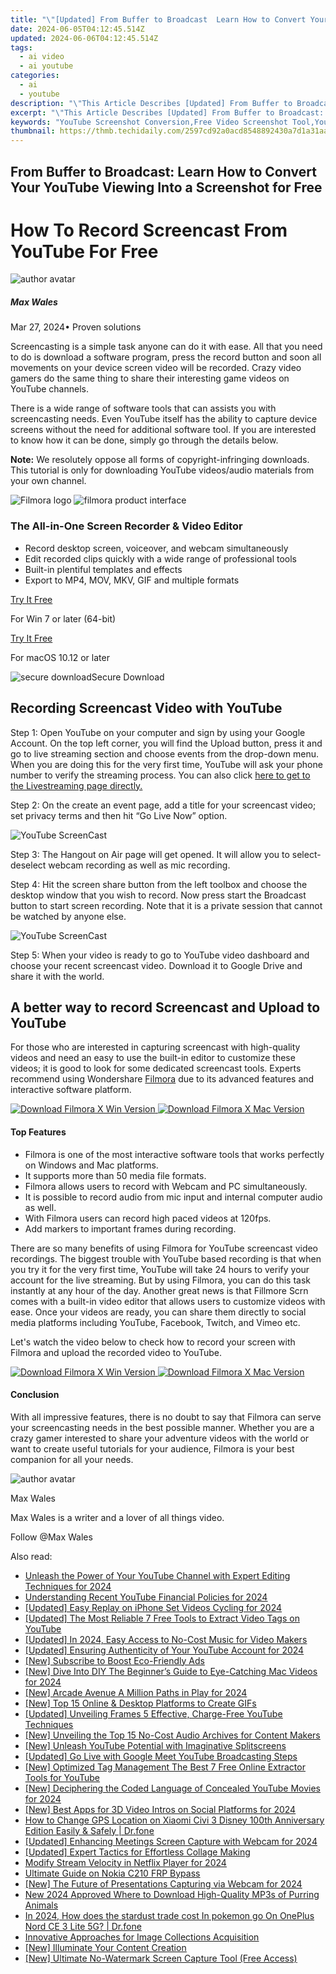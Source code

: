 ```yaml
---
title: "\"[Updated] From Buffer to Broadcast  Learn How to Convert Your YouTube Viewing Into a Screenshot for Free\""
date: 2024-06-05T04:12:45.514Z
updated: 2024-06-06T04:12:45.514Z
tags:
  - ai video
  - ai youtube
categories:
  - ai
  - youtube
description: "\"This Article Describes [Updated] From Buffer to Broadcast: Learn How to Convert Your YouTube Viewing Into a Screenshot for Free\""
excerpt: "\"This Article Describes [Updated] From Buffer to Broadcast: Learn How to Convert Your YouTube Viewing Into a Screenshot for Free\""
keywords: "YouTube Screenshot Conversion,Free Video Screenshot Tool,YouTube Views to Screenshots,Convert YouTube Screen Capture,Buffer Broadcasting Tutorial,Streaming Content Screenshot,YouTube Screenshot Guide"
thumbnail: https://thmb.techidaily.com/2597cd92a0acd8548892430a7d1a31aad74db81001d653dab278938ebfa823a1.jpg
---
```


## From Buffer to Broadcast: Learn How to Convert Your YouTube Viewing Into a Screenshot for Free

# How To Record Screencast From YouTube For Free

![author avatar](https://images.wondershare.com/filmora/article-images/max-wales-author.jpg)

##### Max Wales

 Mar 27, 2024• Proven solutions

Screencasting is a simple task anyone can do it with ease. All that you need to do is download a software program, press the record button and soon all movements on your device screen video will be recorded. Crazy video gamers do the same thing to share their interesting game videos on YouTube channels.

There is a wide range of software tools that can assists you with screencasting needs. Even YouTube itself has the ability to capture device screens without the need for additional software tool. If you are interested to know how it can be done, simply go through the details below.

**Note:** We resolutely oppose all forms of copyright-infringing downloads. This tutorial is only for downloading YouTube videos/audio materials from your own channel.

![Filmora logo](https://images.wondershare.com/filmora/logo_icon/wondershare-filmora-logo-horizontal.png) ![filmora product interface](https://images.wondershare.com/filmora/images/common/filmora-product-banner.png)

### The All-in-One Screen Recorder & Video Editor

* Record desktop screen, voiceover, and webcam simultaneously
* Edit recorded clips quickly with a wide range of professional tools
* Built-in plentiful templates and effects
* Export to MP4, MOV, MKV, GIF and multiple formats

[Try It Free](https://tools.techidaily.com/wondershare/filmora/download/)

For Win 7 or later (64-bit)

[Try It Free](https://tools.techidaily.com/wondershare/filmora/download/)

For macOS 10.12 or later

![secure download](https://static.wondershare.com/images-filmora/images/common/securety.svg)Secure Download

## Recording Screencast Video with YouTube

Step 1: Open YouTube on your computer and sign by using your Google Account. On the top left corner, you will find the Upload button, press it and go to live streaming section and choose events from the drop-down menu. When you are doing this for the very first time, YouTube will ask your phone number to verify the streaming process. You can also click [here to get to the Livestreaming page directly.](https://www.youtube.com/live%5Fdashboard)

Step 2: On the create an event page, add a title for your screencast video; set privacy terms and then hit “Go Live Now” option.

![YouTube ScreenCast ](https://images.wondershare.com/filmora/article-images/youtube-screencast-events.jpg)

Step 3: The Hangout on Air page will get opened. It will allow you to select-deselect webcam recording as well as mic recording.

Step 4: Hit the screen share button from the left toolbox and choose the desktop window that you wish to record. Now press start the Broadcast button to start screen recording. Note that it is a private session that cannot be watched by anyone else.

![YouTube ScreenCast ](https://images.wondershare.com/filmora/article-images/youtube-screencast-hangouts.jpg)

Step 5: When your video is ready to go to YouTube video dashboard and choose your recent screencast video. Download it to Google Drive and share it with the world.

## A better way to record Screencast and Upload to YouTube

For those who are interested in capturing screencast with high-quality videos and need an easy to use the built-in editor to customize these videos; it is good to look for some dedicated screencast tools. Experts recommend using Wondershare [Filmora](https://tools.techidaily.com/wondershare/filmora/download/) due to its advanced features and interactive software platform.

[![Download Filmora X Win Version](https://images.wondershare.com/filmora/guide/download-btn-win.jpg) ](https://tools.techidaily.com/wondershare/filmora/download/) [![Download Filmora X Mac Version](https://images.wondershare.com/filmora/guide/download-btn-mac.jpg) ](https://tools.techidaily.com/wondershare/filmora/download/)

#### Top Features

* Filmora is one of the most interactive software tools that works perfectly on Windows and Mac platforms.
* It supports more than 50 media file formats.
* Filmora allows users to record with Webcam and PC simultaneously.
* It is possible to record audio from mic input and internal computer audio as well.
* With Filmora users can record high paced videos at 120fps.
* Add markers to important frames during recording.

There are so many benefits of using Filmora for YouTube screencast video recordings. The biggest trouble with YouTube based recording is that when you try it for the very first time, YouTube will take 24 hours to verify your account for the live streaming. But by using Filmora, you can do this task instantly at any hour of the day. Another great news is that Fillmore Scrn comes with a built-in video editor that allows users to customize videos with ease. Once your videos are ready, you can share them directly to social media platforms including YouTube, Facebook, Twitch, and Vimeo etc.

Let's watch the video below to check how to record your screen with Filmora and upload the recorded video to YouTube.

[![Download Filmora X Win Version](https://images.wondershare.com/filmora/guide/download-btn-win.jpg) ](https://tools.techidaily.com/wondershare/filmora/download/) [![Download Filmora X Mac Version](https://images.wondershare.com/filmora/guide/download-btn-mac.jpg) ](https://tools.techidaily.com/wondershare/filmora/download/)

#### Conclusion

With all impressive features, there is no doubt to say that Filmora can serve your screencasting needs in the best possible manner. Whether you are a crazy gamer interested to share your adventure videos with the world or want to create useful tutorials for your audience, Filmora is your best companion for all your needs.

![author avatar](https://images.wondershare.com/filmora/article-images/max-wales-author.jpg)

Max Wales

Max Wales is a writer and a lover of all things video.

Follow @Max Wales

<span class="atpl-alsoreadstyle">Also read:</span>
<div><ul>
<li><a href="https://facebook-record-videos.techidaily.com/unleash-the-power-of-your-youtube-channel-with-expert-editing-techniques-for-2024/"><u>Unleash the Power of Your YouTube Channel with Expert Editing Techniques for 2024</u></a></li>
<li><a href="https://facebook-record-videos.techidaily.com/understanding-recent-youtube-financial-policies-for-2024/"><u>Understanding Recent YouTube Financial Policies for 2024</u></a></li>
<li><a href="https://facebook-record-videos.techidaily.com/updated-easy-replay-on-iphone-set-videos-cycling-for-2024/"><u>[Updated] Easy Replay on iPhone  Set Videos Cycling for 2024</u></a></li>
<li><a href="https://facebook-record-videos.techidaily.com/updated-the-most-reliable-7-free-tools-to-extract-video-tags-on-youtube/"><u>[Updated] The Most Reliable 7 Free Tools to Extract Video Tags on YouTube</u></a></li>
<li><a href="https://facebook-record-videos.techidaily.com/updated-in-2024-easy-access-to-no-cost-music-for-video-makers/"><u>[Updated] In 2024, Easy Access to No-Cost Music for Video Makers</u></a></li>
<li><a href="https://facebook-record-videos.techidaily.com/updated-ensuring-authenticity-of-your-youtube-account-for-2024/"><u>[Updated] Ensuring Authenticity of Your YouTube Account for 2024</u></a></li>
<li><a href="https://facebook-record-videos.techidaily.com/new-subscribe-to-boost-eco-friendly-ads/"><u>[New] Subscribe to Boost Eco-Friendly Ads</u></a></li>
<li><a href="https://facebook-record-videos.techidaily.com/new-dive-into-diy-the-beginners-guide-to-eye-catching-mac-videos-for-2024/"><u>[New] Dive Into DIY  The Beginner’s Guide to Eye-Catching Mac Videos for 2024</u></a></li>
<li><a href="https://facebook-record-videos.techidaily.com/new-arcade-avenue-a-million-paths-in-play-for-2024/"><u>[New] Arcade Avenue  A Million Paths in Play for 2024</u></a></li>
<li><a href="https://facebook-record-videos.techidaily.com/new-top-15-online-and-desktop-platforms-to-create-gifs/"><u>[New] Top 15 Online & Desktop Platforms to Create GIFs</u></a></li>
<li><a href="https://facebook-record-videos.techidaily.com/updated-unveiling-frames-5-effective-charge-free-youtube-techniques/"><u>[Updated] Unveiling Frames  5 Effective, Charge-Free YouTube Techniques</u></a></li>
<li><a href="https://facebook-record-videos.techidaily.com/new-unveiling-the-top-15-no-cost-audio-archives-for-content-makers/"><u>[New] Unveiling the Top 15 No-Cost Audio Archives for Content Makers</u></a></li>
<li><a href="https://facebook-record-videos.techidaily.com/new-unleash-youtube-potential-with-imaginative-splitscreens/"><u>[New] Unleash YouTube Potential with Imaginative Splitscreens</u></a></li>
<li><a href="https://facebook-record-videos.techidaily.com/updated-go-live-with-google-meet-youtube-broadcasting-steps/"><u>[Updated] Go Live with Google Meet  YouTube Broadcasting Steps</u></a></li>
<li><a href="https://facebook-record-videos.techidaily.com/new-optimized-tag-management-the-best-7-free-online-extractor-tools-for-youtube/"><u>[New] Optimized Tag Management  The Best 7 Free Online Extractor Tools for YouTube</u></a></li>
<li><a href="https://facebook-record-videos.techidaily.com/new-deciphering-the-coded-language-of-concealed-youtube-movies-for-2024/"><u>[New] Deciphering the Coded Language of Concealed YouTube Movies for 2024</u></a></li>
<li><a href="https://facebook-record-videos.techidaily.com/new-best-apps-for-3d-video-intros-on-social-platforms-for-2024/"><u>[New] Best Apps for 3D Video Intros on Social Platforms for 2024</u></a></li>
<li><a href="https://location-social.techidaily.com/how-to-change-gps-location-on-xiaomi-civi-3-disney-100th-anniversary-edition-easily-and-safely-drfone-by-drfone-virtual-android/"><u>How to Change GPS Location on Xiaomi Civi 3 Disney 100th Anniversary Edition Easily & Safely | Dr.fone</u></a></li>
<li><a href="https://video-screen-grab.techidaily.com/updated-enhancing-meetings-screen-capture-with-webcam-for-2024/"><u>[Updated] Enhancing Meetings  Screen Capture with Webcam for 2024</u></a></li>
<li><a href="https://some-techniques.techidaily.com/updated-expert-tactics-for-effortless-collage-making/"><u>[Updated] Expert Tactics for Effortless Collage Making</u></a></li>
<li><a href="https://extra-skills.techidaily.com/modify-stream-velocity-in-netflix-player-for-2024/"><u>Modify Stream Velocity in Netflix Player for 2024</u></a></li>
<li><a href="https://android-frp.techidaily.com/ultimate-guide-on-nokia-c210-frp-bypass-by-drfone-android/"><u>Ultimate Guide on Nokia C210 FRP Bypass</u></a></li>
<li><a href="https://screen-mirroring-recording.techidaily.com/new-the-future-of-presentations-capturing-via-webcam-for-2024/"><u>[New] The Future of Presentations  Capturing via Webcam for 2024</u></a></li>
<li><a href="https://audio-editing.techidaily.com/new-2024-approved-where-to-download-high-quality-mp3s-of-purring-animals/"><u>New 2024 Approved Where to Download High-Quality MP3s of Purring Animals</u></a></li>
<li><a href="https://android-pokemon-go.techidaily.com/in-2024-how-does-the-stardust-trade-cost-in-pokemon-go-on-oneplus-nord-ce-3-lite-5g-drfone-by-drfone-virtual-android/"><u>In 2024, How does the stardust trade cost In pokemon go On OnePlus Nord CE 3 Lite 5G? | Dr.fone</u></a></li>
<li><a href="https://extra-resources.techidaily.com/innovative-approaches-for-image-collections-acquisition/"><u>Innovative Approaches for Image Collections Acquisition</u></a></li>
<li><a href="https://youtube-help.techidaily.com/new-illuminate-your-content-creation/"><u>[New] Illuminate Your Content Creation</u></a></li>
<li><a href="https://remote-screen-capture.techidaily.com/new-ultimate-no-watermark-screen-capture-tool-free-access/"><u>[New] Ultimate No-Watermark Screen Capture Tool (Free Access)</u></a></li>
</ul></div>

<ins class="adsbygoogle"
      style="display:block"
      data-ad-client="ca-pub-7571918770474297"
      data-ad-slot="8358498916"
      data-ad-format="auto"
      data-full-width-responsive="true"></ins>